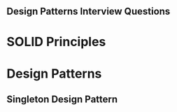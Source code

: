 Design Patterns Interview Questions
---

# SOLID Principles

# Design Patterns

## Singleton Design Pattern

